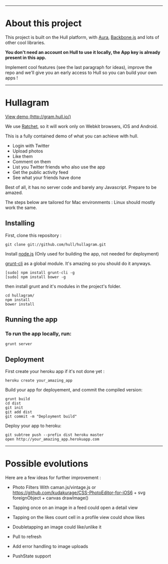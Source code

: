 -----------------------
# About this project

This project is built on the Hull platform, with [Aura](github.com/aurajs/aura), [Backbone.js](https://github.com/documentcloud/backbone) and lots of other cool libraries.

**You don't need an account on Hull to use it locally, the App key is already present in this app.**

Implement cool features (see the last paragraph for ideas), improve the repo and we'll give you an early access to Hull so you can build your own apps !


-----------------------
# Hullagram

[View demo (http://gram.hull.io/)](http://gram.hull.io/)

We use [Ratchet](http://maker.github.com/ratchet/), so it will work only on Webkit browsers, iOS and Android.

This is a fully contained demo of what you can achieve with hull.

* Login with Twitter
* Upload photos
* Like them
* Comment on them
* List you Twitter friends who also use the app
* Get the public activity feed
* See what your friends have done

Best of all, it has no server code and barely any Javascript.
Prepare to be amazed.

The steps below are tailored for Mac environments :
Linux should mostly work the same.


## Installing

First, clone this repository :

    git clone git://github.com/hull/hullagram.git

Install [node.js](http://nodejs.org) (Only used for building the app, not needed for deployment)

[grunt-cli](https://github.com/gruntjs/grunt-cli) as a global module.
It's amazing so you should do it anyways.

    [sudo] npm install grunt-cli -g
    [sudo] npm install bower -g

then install grunt and it's modules in the project's folder.

    cd hullagram/
    npm install
    bower install

## Running the app

### To run the app locally, run:

    grunt server

## Deployment

First create your heroku app if it's not done yet :

    heroku create your_amazing_app

Build your app for deployement, and commit the compiled version:

    grunt build
    cd dist
    git init
    git add dist
    git commit -m "Deployment build"

Deploy your app to heroku:

    git subtree push --prefix dist heroku master
    open http://your_amazing_app.herokuapp.com
    
  
-----------------------
# Possible evolutions

Here are a few ideas for further improvement :

* Photo Filters
  With caman.js/vintage.js
  or https://github.com/kudakurage/CSS-PhotoEditor-for-iOS6 + svg foreignObject + canvas drawImage()

* Tapping once on an image in a feed could open a detail view
* Tapping on the likes count cell in a profile view could show likes
* Doubletapping an image could like/unlike it 
* Pull to refresh
* Add error handling to image uploads
* PushState support
